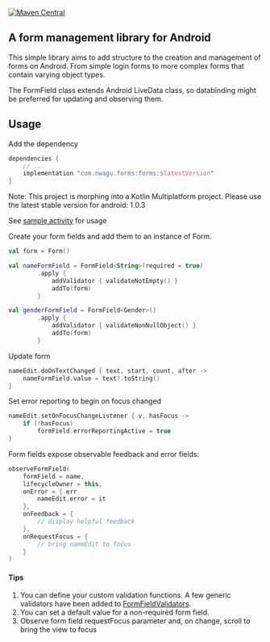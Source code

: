 [![Maven Central](https://img.shields.io/maven-central/v/com.nwagu.forms/forms.svg?label=Maven%20Central)](https://search.maven.org/search?q=g:%22com.nwagu.forms%22%20AND%20a:%22forms%22)

## A form management library for Android

This simple library aims to add structure to the creation and management of forms on Android.
From simple login forms to more complex forms that contain varying object types.

The FormField class extends Android LiveData class, so databinding might be preferred for updating and observing them.

## Usage

Add the dependency

```groovy
dependencies {
    // ...
    implementation "com.nwagu.forms:forms:$latestVersion"
}
```

Note: This project is morphing into a Kotlin Multiplatform project. Please use the latest stable version for android: 1.0.3

See [sample activity](sample/src/main/java/com/example/forms/MainActivity.kt) for usage

Create your form fields and add them to an instance of Form.

```kotlin
val form = Form()

val nameFormField = FormField<String>(required = true)
        .apply {
            addValidator { validateNotEmpty() }
            addTo(form)
        }

val genderFormField = FormField<Gender>()
        .apply {
            addValidator { validateNonNullObject() }
            addTo(form)
        }
```

Update form
```kotlin
nameEdit.doOnTextChanged { text, start, count, after ->
    nameFormField.value = text?.toString()
}
```

Set error reporting to begin on focus changed
```kotlin
nameEdit.setOnFocusChangeListener { v, hasFocus ->
    if (!hasFocus)
        formField.errorReportingActive = true
}
```

Form fields expose observable feedback and error fields:
```kotlin
observeFormField(
    formField = name,
    lifecycleOwner = this,
    onError = { err
        nameEdit.error = it
    },
    onFeedback = {
        // display helpful feedback
    },
    onRequestFocus = {
        // bring nameEdit to focus
    }
)
```

#### Tips
1. You can define your custom validation functions. A few generic validators have been added to [FormFieldValidators](forms/src/main/java/com/nwagu/forms/FormFieldValidators.kt).
2. You can set a default value for a non-required form field.
3. Observe form field requestFocus parameter and, on change, scroll to bring the view to focus
